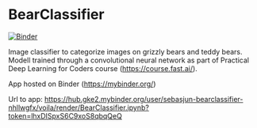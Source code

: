 # BearClassifier
[![Binder](https://mybinder.org/badge_logo.svg)](https://mybinder.org/v2/gh/SebasJun/BearClassifier/HEAD)

Image classifier to categorize images on grizzly bears and teddy bears. Modell trained through a convolutional neural network as part of Practical Deep Learning for Coders course (https://course.fast.ai/). 

App hosted on Binder (https://mybinder.org/) 

Url to app:
https://hub.gke2.mybinder.org/user/sebasjun-bearclassifier-nhllwgfx/voila/render/BearClassifier.ipynb?token=lhxDISpxS6C9xoS8qbqQeQ
